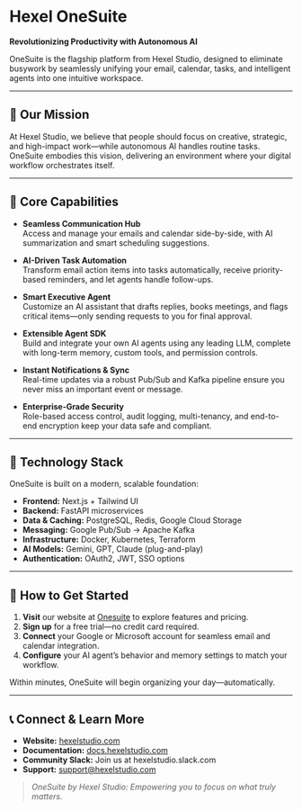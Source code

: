 # Hexel OneSuite

**Revolutionizing Productivity with Autonomous AI**

OneSuite is the flagship platform from Hexel Studio, designed to eliminate busywork by seamlessly unifying your email, calendar, tasks, and intelligent agents into one intuitive workspace.

---

## 🌟 Our Mission

At Hexel Studio, we believe that people should focus on creative, strategic, and high-impact work—while autonomous AI handles routine tasks. OneSuite embodies this vision, delivering an environment where your digital workflow orchestrates itself.

---

## 🚀 Core Capabilities

- **Seamless Communication Hub**  
  Access and manage your emails and calendar side-by-side, with AI summarization and smart scheduling suggestions.

- **AI-Driven Task Automation**  
  Transform email action items into tasks automatically, receive priority-based reminders, and let agents handle follow-ups.

- **Smart Executive Agent**  
  Customize an AI assistant that drafts replies, books meetings, and flags critical items—only sending requests to you for final approval.

- **Extensible Agent SDK**  
  Build and integrate your own AI agents using any leading LLM, complete with long-term memory, custom tools, and permission controls.

- **Instant Notifications & Sync**  
  Real-time updates via a robust Pub/Sub and Kafka pipeline ensure you never miss an important event or message.

- **Enterprise-Grade Security**  
  Role-based access control, audit logging, multi-tenancy, and end-to-end encryption keep your data safe and compliant.

---

## 🔧 Technology Stack

OneSuite is built on a modern, scalable foundation:

- **Frontend:** Next.js + Tailwind UI  
- **Backend:** FastAPI microservices  
- **Data & Caching:** PostgreSQL, Redis, Google Cloud Storage  
- **Messaging:** Google Pub/Sub → Apache Kafka  
- **Infrastructure:** Docker, Kubernetes, Terraform  
- **AI Models:** Gemini, GPT, Claude (plug-and-play)  
- **Authentication:** OAuth2, JWT, SSO options

---

## 🚀 How to Get Started

1. **Visit** our website at [Onesuite](https://onesuite.hexelstudio.com/) to explore features and pricing.
2. **Sign up** for a free trial—no credit card required.
3. **Connect** your Google or Microsoft account for seamless email and calendar integration.
4. **Configure** your AI agent’s behavior and memory settings to match your workflow.

Within minutes, OneSuite will begin organizing your day—automatically.

---

## 📞 Connect & Learn More

- **Website:** [hexelstudio.com](https://hexelstudio.com)  
- **Documentation:** [docs.hexelstudio.com](https://docs.hexelstudio.com)  
- **Community Slack:** Join us at hexelstudio.slack.com  
- **Support:** support@hexelstudio.com

> _OneSuite by Hexel Studio: Empowering you to focus on what truly matters._

